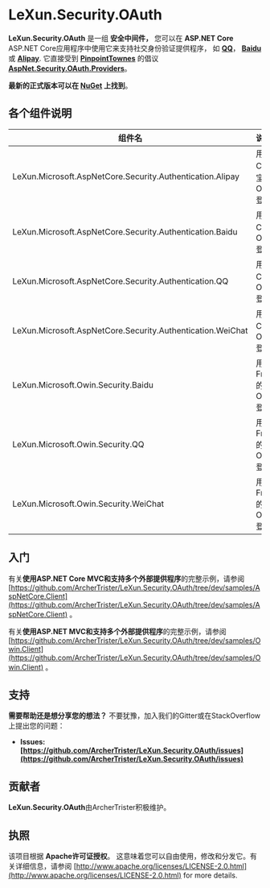 LeXun.Security.OAuth
==================================

**LeXun.Security.OAuth** 是一组 **安全中间件，** 您可以在 **ASP.NET Core** ASP.NET Core应用程序中使用它来支持社交身份验证提供程序，
如 **[QQ](http://wiki.open.qq.com/wiki/%E9%A6%96%E9%A1%B5/)**， **[Baidu](http://developer.baidu.com/ms/oauth/)** 或 **[Alipay](https://openhome.alipay.com/platform/home.htm)**. 它直接受到 **[PinpointTownes](https://github.com/PinpointTownes)** 的倡议 **[AspNet.Security.OAuth.Providers](https://github.com/aspnet-contrib/AspNet.Security.OAuth.Providers)**。

**最新的正式版本可以在 [NuGet](https://www.nuget.org/profiles/ArcherTrister) 上找到**。

## 各个组件说明

组件名  | 说明 | 版本号 
-------- | :------------  | :------------ 
LeXun.Microsoft.AspNetCore.Security.Authentication.Alipay | 用于.NET Core的支付宝 OAuth2.0登录  |  [![Latest version](https://img.shields.io/nuget/v/LeXun.Microsoft.AspNetCore.Security.Authentication.Alipay.svg)](https://www.nuget.org/packages/LeXun.Microsoft.AspNetCore.Security.Authentication.Alipay/)
LeXun.Microsoft.AspNetCore.Security.Authentication.Baidu | 用于.NET Core的百度 OAuth2.0登录  |  [![Latest version](https://img.shields.io/nuget/v/LeXun.Microsoft.AspNetCore.Security.Authentication.Baidu.svg)](https://www.nuget.org/packages/LeXun.Microsoft.AspNetCore.Security.Authentication.Baidu/)
LeXun.Microsoft.AspNetCore.Security.Authentication.QQ | 用于.NET Core的QQ OAuth2.0登录  |  [![Latest version](https://img.shields.io/nuget/v/LeXun.Microsoft.AspNetCore.Security.Authentication.QQ.svg)](https://www.nuget.org/packages/LeXun.Microsoft.AspNetCore.Security.Authentication.QQ/)
LeXun.Microsoft.AspNetCore.Security.Authentication.WeiChat | 用于.NET Core的微信 OAuth2.0登录  |  [![Latest version](https://img.shields.io/nuget/v/LeXun.Microsoft.AspNetCore.Security.Authentication.WeiChat.svg)](https://www.nuget.org/packages/LeXun.Microsoft.AspNetCore.Security.Authentication.WeiChat/)
LeXun.Microsoft.Owin.Security.Baidu | 用于.NET Framework的百度 OAuth2.0登录  |  [![Latest version](https://img.shields.io/nuget/v/LeXun.Microsoft.Owin.Security.Baidu.svg)](https://www.nuget.org/packages/LeXun.Microsoft.Owin.Security.Baidu/)
LeXun.Microsoft.Owin.Security.QQ | 用于.NET Framework的QQ OAuth2.0登录  |  [![Latest version](https://img.shields.io/nuget/v/LeXun.Microsoft.Owin.Security.QQ.svg)](https://www.nuget.org/packages/LeXun.Microsoft.Owin.Security.QQ/)
LeXun.Microsoft.Owin.Security.WeiChat | 用于.NET Framework的微信 OAuth2.0登录  |  [![Latest version](https://img.shields.io/nuget/v/LeXun.Microsoft.Owin.Security.WeiChat.svg)](https://www.nuget.org/packages/LeXun.Microsoft.Owin.Security.WeiChat/)



## 入门

有关**使用ASP.NET Core MVC和支持多个外部提供程序**的完整示例，请参阅 [https://github.com/ArcherTrister/LeXun.Security.OAuth/tree/dev/samples/AspNetCore.Client](https://github.com/ArcherTrister/LeXun.Security.OAuth/tree/dev/samples/AspNetCore.Client) 。

有关**使用ASP.NET MVC和支持多个外部提供程序**的完整示例，请参阅 [https://github.com/ArcherTrister/LeXun.Security.OAuth/tree/dev/samples/Owin.Client](https://github.com/ArcherTrister/LeXun.Security.OAuth/tree/dev/samples/Owin.Client) 。


## 支持

**需要帮助还是想分享您的想法？** 不要犹豫，加入我们的Gitter或在StackOverflow上提出您的问题：

- **Issues: [https://github.com/ArcherTrister/LeXun.Security.OAuth/issues](https://github.com/ArcherTrister/LeXun.Security.OAuth/issues)**

## 贡献者

**LeXun.Security.OAuth**由ArcherTrister积极维护。


## 执照

该项目根据 **Apache许可证授权**。 这意味着您可以自由使用，修改和分发它。有关详细信息，请参阅 [http://www.apache.org/licenses/LICENSE-2.0.html](http://www.apache.org/licenses/LICENSE-2.0.html) for more details.
